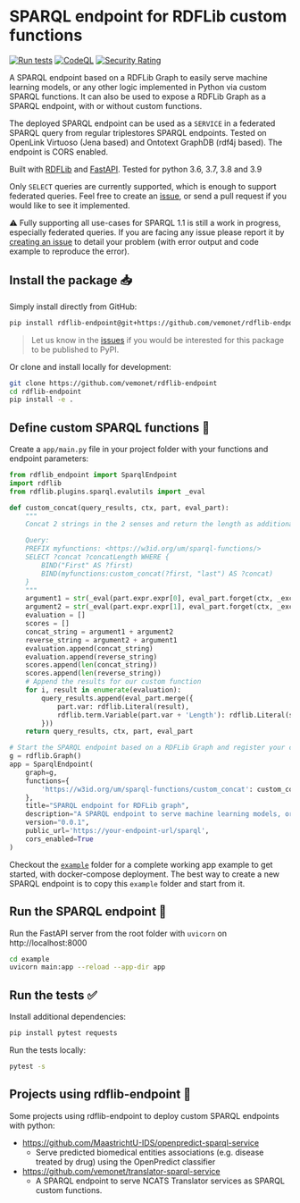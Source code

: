 # SPARQL endpoint for RDFLib custom functions

[![Run tests](https://github.com/vemonet/rdflib-endpoint/actions/workflows/run-tests.yml/badge.svg)](https://github.com/vemonet/rdflib-endpoint/actions/workflows/run-tests.yml) [![CodeQL](https://github.com/vemonet/rdflib-endpoint/actions/workflows/codeql-analysis.yml/badge.svg)](https://github.com/vemonet/rdflib-endpoint/actions/workflows/codeql-analysis.yml) [![Security Rating](https://sonarcloud.io/api/project_badges/measure?project=vemonet_rdflib-endpoint&metric=security_rating)](https://sonarcloud.io/dashboard?id=vemonet_rdflib-endpoint)

A SPARQL endpoint based on a RDFLib Graph to easily serve machine learning models, or any other logic implemented in Python via custom SPARQL functions. It can also be used to expose a RDFLib Graph as a SPARQL endpoint, with or without custom functions.

The deployed SPARQL endpoint can be used as a `SERVICE` in a federated SPARQL query from regular triplestores SPARQL endpoints. Tested on OpenLink Virtuoso (Jena based) and Ontotext GraphDB (rdf4j based). The endpoint is CORS enabled.

Built with [RDFLib](https://github.com/RDFLib/rdflib) and [FastAPI](https://fastapi.tiangolo.com/). Tested for python 3.6, 3.7, 3.8 and 3.9

Only `SELECT` queries are currently supported, which is enough to support federated queries. Feel free to create an [issue](/issues), or send a pull request if you would like to see it implemented.

⚠️ Fully supporting  all use-cases for SPARQL 1.1 is still a work in progress, especially federated queries. If you are facing any issue please report it by [creating an issue](/issues) to detail your problem (with error output and code example to reproduce the error).

## Install the package 📥

Simply install directly from GitHub:

```bash
pip install rdflib-endpoint@git+https://github.com/vemonet/rdflib-endpoint@main
```

> Let us know in the [issues](/issues) if you would be interested for this package to be published to PyPI.

Or clone and install locally for development:

```bash
git clone https://github.com/vemonet/rdflib-endpoint
cd rdflib-endpoint
pip install -e .
```

## Define custom SPARQL functions 🐍

Create a `app/main.py` file in your project folder with your functions and endpoint parameters:

```python
from rdflib_endpoint import SparqlEndpoint
import rdflib
from rdflib.plugins.sparql.evalutils import _eval

def custom_concat(query_results, ctx, part, eval_part):
    """
    Concat 2 strings in the 2 senses and return the length as additional Length variable

    Query:
    PREFIX myfunctions: <https://w3id.org/um/sparql-functions/>
    SELECT ?concat ?concatLength WHERE {
        BIND("First" AS ?first)
        BIND(myfunctions:custom_concat(?first, "last") AS ?concat)
    }
    """
    argument1 = str(_eval(part.expr.expr[0], eval_part.forget(ctx, _except=part.expr._vars)))
    argument2 = str(_eval(part.expr.expr[1], eval_part.forget(ctx, _except=part.expr._vars)))
    evaluation = []
    scores = []
    concat_string = argument1 + argument2
    reverse_string = argument2 + argument1
    evaluation.append(concat_string)
    evaluation.append(reverse_string)
    scores.append(len(concat_string))
    scores.append(len(reverse_string))
    # Append the results for our custom function
    for i, result in enumerate(evaluation):
        query_results.append(eval_part.merge({
            part.var: rdflib.Literal(result), 
            rdflib.term.Variable(part.var + 'Length'): rdflib.Literal(scores[i])
        }))
    return query_results, ctx, part, eval_part

# Start the SPARQL endpoint based on a RDFLib Graph and register your custom functions
g = rdflib.Graph()
app = SparqlEndpoint(
    graph=g,
    functions={
        'https://w3id.org/um/sparql-functions/custom_concat': custom_concat
    },
    title="SPARQL endpoint for RDFLib graph", 
    description="A SPARQL endpoint to serve machine learning models, or any other logic implemented in Python. \n[Source code](https://github.com/vemonet/rdflib-endpoint)",
    version="0.0.1",
    public_url='https://your-endpoint-url/sparql',
    cors_enabled=True
)
```

Checkout the [`example`](https://github.com/vemonet/rdflib-endpoint/tree/main/example) folder for a complete working app example to get started, with docker-compose deployment. The best way to create a new SPARQL endpoint is to copy this `example` folder and start from it.

## Run the SPARQL endpoint 🦄

Run the FastAPI server from the root folder with `uvicorn` on http://localhost:8000 

```bash
cd example
uvicorn main:app --reload --app-dir app
```

## Run the tests ✅️

Install additional dependencies:

```bash
pip install pytest requests
```

Run the tests locally:

```bash
pytest -s
```

## Projects using rdflib-endpoint 📂

Some projects using rdflib-endpoint to deploy custom SPARQL endpoints with python:

* https://github.com/MaastrichtU-IDS/openpredict-sparql-service
  * Serve predicted biomedical entities associations (e.g. disease treated by drug) using the OpenPredict classifier
* https://github.com/vemonet/translator-sparql-service
  * A SPARQL endpoint to serve NCATS Translator services as SPARQL custom functions.
